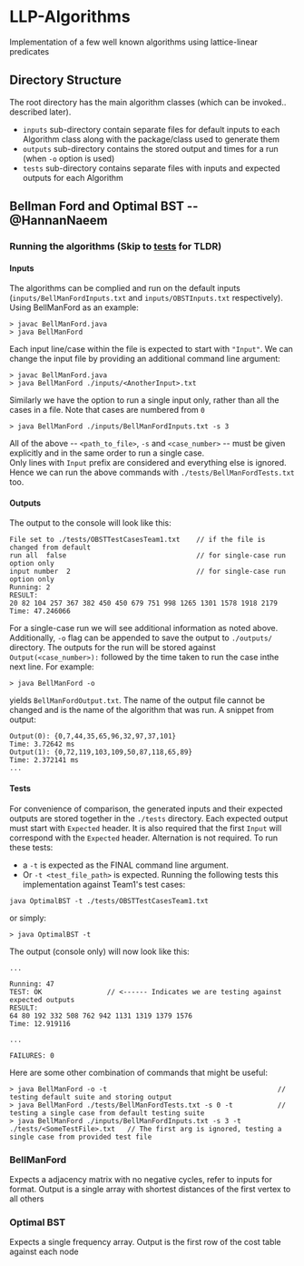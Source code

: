 # LLP-Algorithms
Implementation of a few well known algorithms using lattice-linear predicates

## Directory Structure
The root directory has the main algorithm classes (which can be invoked.. described later).
- `inputs` sub-directory contain separate files for default inputs to each Algorithm class along with the package/class used to generate them
- `outputs` sub-directory contains the stored output and times for a run (when `-o` option is used)
- `tests` sub-directory contains separate files with inputs and expected outputs for each Algorithm

## Bellman Ford and Optimal BST -- @HannanNaeem
### Running the algorithms (Skip to [tests]([/guides/content/editing-an-existing-page#modifying-front-matter](https://github.com/HannanNaeem/LLP-Algorithms/edit/main/README.md#tests)) for TLDR)
#### Inputs
The algorithms can be complied and run on the default inputs (`inputs/BellManFordInputs.txt` and `inputs/OBSTInputs.txt` respectively). Using BellManFord as an example:
```
> javac BellManFord.java
> java BellManFord
```
Each input line/case within the file is expected to start with `"Input"`. We can change the input file by providing an additional command line argument:
```
> javac BellManFord.java
> java BellManFord ./inputs/<AnotherInput>.txt
```
Similarly we have the option to run a single input only, rather than all the cases in a file. Note that cases are numbered from `0`
```
> java BellManFord ./inputs/BellManFordInputs.txt -s 3
```
All of the above -- `<path_to_file>`, `-s` and `<case_number>` -- must be given explicitly and in the same order to run a single case.\
Only lines with `Input` prefix are considered and everything else is ignored. Hence we can run the above commands with `./tests/BellManFordTests.txt` too.

#### Outputs
The output to the console will look like this:
```
File set to ./tests/OBSTTestCasesTeam1.txt    // if the file is changed from default
run all  false                                // for single-case run option only
input number  2                               // for single-case run option only
Running: 2
RESULT:
20 82 104 257 367 382 450 450 679 751 998 1265 1301 1578 1918 2179 
Time: 47.246066
```
For a single-case run we will see additional information as noted above.\
Additionally, `-o` flag can be appended to save the output to `./outputs/` directory. The outputs for the run will be stored against `Output(<case_number>):` followed by the time taken to run the case inthe next line. For example:
```
> java BellManFord -o
```
yields `BellManFordOutput.txt`. The name of the output file cannot be changed and is the name of the algorithm that was run. A snippet from output:
```
Output(0): {0,7,44,35,65,96,32,97,37,101}
Time: 3.72642 ms
Output(1): {0,72,119,103,109,50,87,118,65,89}
Time: 2.372141 ms
...
```
#### Tests
For convenience of comparison, the generated inputs and their expected outputs are stored together in the `./tests` directory. Each expected output must start with `Expected` header. It is also required that the first `Input` will correspond with the `Expected` header. Alternation is not required.
To run these tests: 
- a `-t` is expected as the FINAL command line argument.
- Or `-t <test_file_path>` is expected.
Running the following tests this implementation against Team1's test cases:
```
java OptimalBST -t ./tests/OBSTTestCasesTeam1.txt

```
or simply:
```
> java OptimalBST -t
```
The output (console only) will now look like this:
```
...

Running: 47
TEST: OK                // <------ Indicates we are testing against expected outputs
RESULT:
64 80 192 332 508 762 942 1131 1319 1379 1576 
Time: 12.919116

...

FAILURES: 0
```
Here are some other combination of commands that might be useful:
```
> java BellManFord -o -t                                          // testing default suite and storing output
> java BellManFord ./tests/BellManFordTests.txt -s 0 -t           // testing a single case from default testing suite
> java BellManFord ./inputs/BellManFordInputs.txt -s 3 -t ./tests/<SomeTestFile>.txt   // The first arg is ignored, testing a single case from provided test file
```


### BellManFord
Expects a adjacency matrix with no negative cycles, refer to inputs for format. Output is a single array with shortest distances of the first vertex to all others
### Optimal BST
Expects a single frequency array. Output is the first row of the cost table against each node

